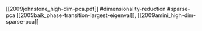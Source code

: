 [[2009johnstone_high-dim-pca.pdf]]
#dimensionality-reduction #sparse-pca
[[2005baik_phase-transition-largest-eigenval]], [[2009amini_high-dim-sparse-pca]]

